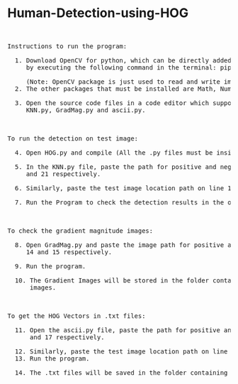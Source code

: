 # Human-Detection-using-HOG

<br />



<pre>
Instructions to run the program:<br />
  1. Download OpenCV for python, which can be directly added on Anaconda Navigator or
     by executing the following command in the terminal: pip install opencv-python.<br />
     (Note: OpenCV package is just used to read and write images in the source code)
  2. The other packages that must be installed are Math, Numpy and Os, Glob.<br />
  3. Open the source code files in a code editor which supports python. They are HOG.py,
     KNN.py, GradMag.py and ascii.py.<br />


To run the detection on test image:<br />
  4. Open HOG.py and compile (All the .py files must be inside the same folder).<br />
  5. In the KNN.py file, paste the path for positive and negative training images on line 20
     and 21 respectively.<br />
  6. Similarly, paste the test image location path on line 16 and 17.<br />
  7. Run the Program to check the detection results in the output terminal.<br />


To check the gradient magnitude images:<br />
  8. Open GradMag.py and paste the image path for positive and negative test dataset on line
     14 and 15 respectively.<br />
  9. Run the program.<br />
  10. The Gradient Images will be stored in the folder containing the positive and negative test
      images.
<br />

To get the HOG Vectors in .txt files:<br />
  11. Open the ascii.py file, paste the path for positive and negative training images on line 16
      and 17 respectively.<br />
  12. Similarly, paste the test image location path on line 12 and 13.
  13. Run the program.<br />
  14. The .txt files will be saved in the folder containing all the python scripts.
</pre>
